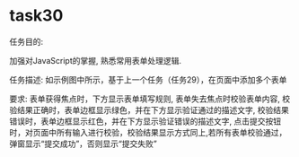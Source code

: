 # task30
任务目的:

加强对JavaScript的掌握,
熟悉常用表单处理逻辑.

任务描述:
如示例图中所示，基于上一个任务（任务29），在页面中添加多个表单

要求:
表单获得焦点时，下方显示表单填写规则,
表单失去焦点时校验表单内容,
校验结果正确时，表单边框显示绿色，并在下方显示验证通过的描述文字,
校验结果错误时，表单边框显示红色，并在下方显示验证错误的描述文字,
点击提交按钮时，对页面中所有输入进行校验，校验结果显示方式同上,若所有表单校验通过，弹窗显示“提交成功”，否则显示“提交失败”
